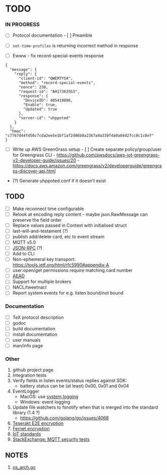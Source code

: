 # TODO

### IN PROGRESS

- [ ] Protocol documentation
      - [ ] Preamble

- [ ] `set-time-profiles` is returning incorrect method in response
- [ ] Ewww - fix record-special-events response
```
{
  "message": {
    "reply": {
      "client-id": "QWERTY54",
      "method": "record-special-events",
      "nonce": 230,
      "request-id": "AH173635G3",
      "response": {
        "DeviceID": 405419896,
        "Enable": true,
        "Updated": true
      },
      "server-id": "uhppoted"
    }
  },
  "hmac": "c7767d44fd50c7cda2ee5e1bf1af2d86b8a2367a4a330fda0a84427cc8c1c8ef"
}
```

- [ ] Write up AWS GreenGrass setup
      - [ ] Create separate policy/group/user for Greengrass CLI
      - https://github.com/awsdocs/aws-iot-greengrass-v2-developer-guide/issues/20
      - https://docs.aws.amazon.com/greengrass/v2/developerguide/greengrass-discover-api.html

- (?) Generate uhppoted.conf if it doesn't exist

## TODO

- [ ] Make reconnect time configurable
- [ ] Relook at encoding reply content - maybe json.RawMessage can preserve the field order
- [ ] Replace values passed in Context with initialised struct
- [ ] last-will-and-testament (?)
- [ ] publish add/delete card, etc to event stream
- [ ] MQTT v5.0
- [ ] [JSON-RPC](https://en.wikipedia.org/wiki/JSON-RPC) (?)
- [ ] Add to CLI
- [ ] Non-ephemeral key transport:  https://tools.ietf.org/html/rfc5990#appendix-A
- [ ] user:open/get permissions require matching card number 
- [ ] [AEAD](http://alexander.holbreich.org/message-authentication)
- [ ] Support for multiple brokers
- [ ] NACL/tweetnacl
- [ ] Report system events for e.g. listen bound/not bound

### Documentation

- [ ] TeX protocol description
- [ ] godoc
- [ ] build documentation
- [ ] install documentation
- [ ] user manuals
- [ ] man/info page

### Other

1.  github project page
2.  Integration tests
3.  Verify fields in listen events/status replies against SDK:
    - battery status can be (at least) 0x00, 0x01 and 0x04
4.  EventLogger 
    - MacOS: use [system logging](https://developer.apple.com/documentation/os/logging)
    - Windows: event logging
5.  Update file watchers to fsnotify when that is merged into the standard library (1.4 ?)
    - https://github.com/golang/go/issues/4068
6. [Teserakt E2E encryption](https://teserakt.io)
7. [Fernet encryption](https://asecuritysite.com/encryption/fernet)
8. [IoT standards](https://iot.stackexchange.com/questions/5363/mqtt-json-format-for-process-automation-industry)
9. [StackExchange: MQTT security tests](https://iot.stackexchange.com/questions/452/what-simple-security-tests-can-i-perform-on-my-mqtt-network)

## NOTES

1. [os_arch.go](https://gist.github.com/camabeh/a02e6846e00251e1820c784516c0318f)
